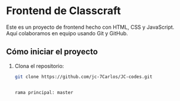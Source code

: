 

# Frontend de Classcraft

Este es un proyecto de frontend hecho con HTML, CSS y JavaScript.  
Aquí colaboramos en equipo usando Git y GitHub.

## Cómo iniciar el proyecto

1. Clona el repositorio:  
   ```bash
   git clone https://github.com/jc-7Carlos/JC-codes.git


   rama principal: master

